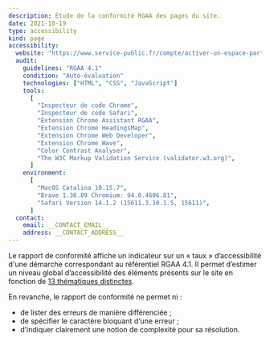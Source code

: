 ```yaml
---
description: Étude de la conformité RGAA des pages du site.
date: 2021-10-19
type: accessibility
kind: page
accessibility:
  website: "https://www.service-public.fr/compte/activer-un-espace-particulier?lienDemarche=https://psl.service-public.fr/mademarche/recensementCitoyen/demarche"
  audit:
    guidelines: "RGAA 4.1"
    condition: "Auto-évaluation"
    technologies: ["HTML", "CSS", "JavaScript"]
    tools:
      [
        "Inspecteur de code Chrome",
        "Inspecteur de code Safari",
        "Extension Chrome Assistant RGAA",
        "Extension Chrome HeadingsMap",
        "Extension Chrome Web Developer",
        "Extension Chrome Wave",
        "Color Contrast Analyser",
        "The W3C Markup Validation Service (validator.w3.org)",
      ]
    environment:
      [
        "MacOS Catalina 10.15.7",
        "Brave 1.30.89 Chromium: 94.0.4606.81",
        "Safari Version 14.1.2 (15611.3.10.1.5, 15611)",
      ]
  contact:
    email: __CONTACT_EMAIL__
    address: __CONTACT_ADDRESS__
---
```


Le rapport de conformité affiche un indicateur sur un « taux » d’accessibilité
d'une démarche correspondant au référentiel RGAA 4.1. Il permet d’estimer un
niveau global d’accessibilité des éléments présents sur le site en fonction de
[13 thématiques distinctes](/rgaa/4.1/criteres/).

En revanche, le rapport de conformité ne permet ni :

- de lister des erreurs de manière différenciée ;
- de spécifier le caractère bloquant d‘une erreur ;
- d’indiquer clairement une notion de complexité pour sa résolution.
